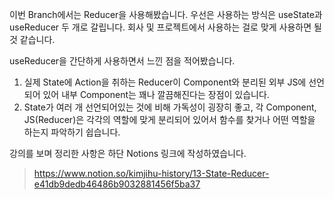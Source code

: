 이번 Branch에서는 Reducer을 사용해봤습니다.
우선은 사용하는 방식은 useState과 useReducer 두 개로 갈립니다. 회사 및 프로젝트에서 사용하는 걸로 맞게 사용하면 될 것 같습니다.

useReducer을 간단하게 사용하면서 느낀 점을 적어봤습니다.

1. 실제 State에 Action을 취하는 Reducer이 Component와 분리된 외부 JS에 선언되어 있어 내부 Component는 꽤나 깔끔해진다는 장점이 있습니다.
2. State가 여러 개 선언되어있는 것에 비해 가독성이 굉장히 좋고, 각 Component, JS(Reducer)은 각각의 역할에 맞게 분리되어 있어서 함수를 찾거나 어떤 역할을 하는지 파악하기 쉽습니다.

강의를 보며 정리한 사항은 하단 Notions 링크에 작성하였습니다.

> https://www.notion.so/kimjihu-history/13-State-Reducer-e41db9dedb46486b9032881456f5ba37
